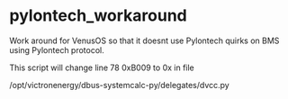 # pylontech_workaround
Work around for VenusOS so that it doesnt use Pylontech quirks on BMS using Pylontech protocol.




This script will change line 78  0xB009 to 0x in file


/opt/victronenergy/dbus-systemcalc-py/delegates/dvcc.py




